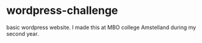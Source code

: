 # wordpress-challenge
basic wordpress website. I made this at MBO college Amstelland during my second year.
